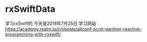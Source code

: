 # rxSwiftData
学习rxSwift的
今天是2018年7月25日
学习网站
https://academy.realm.io/cn/posts/altconf-scott-gardner-reactive-programming-with-rxswift/
